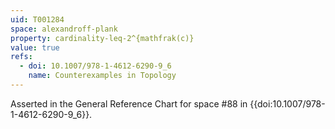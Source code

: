 ```yaml
---
uid: T001284
space: alexandroff-plank
property: cardinality-leq-2^{mathfrak(c)}
value: true
refs:
  - doi: 10.1007/978-1-4612-6290-9_6
    name: Counterexamples in Topology
---
```

Asserted in the General Reference Chart for space #88 in
{{doi:10.1007/978-1-4612-6290-9_6}}.
